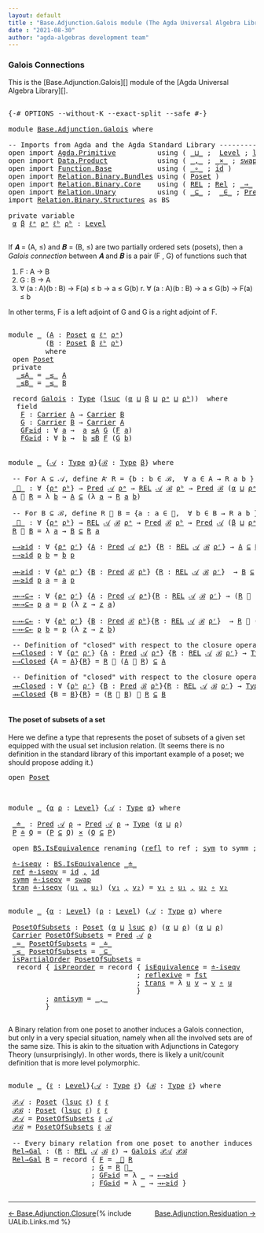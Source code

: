 ```yaml
---
layout: default
title : "Base.Adjunction.Galois module (The Agda Universal Algebra Library)"
date : "2021-08-30"
author: "agda-algebras development team"
---
```


### <a id="Galois connections">Galois Connections</a>

This is the [Base.Adjunction.Galois][] module of the [Agda Universal Algebra Library][].

<pre class="Agda">

<a id="323" class="Symbol">{-#</a> <a id="327" class="Keyword">OPTIONS</a> <a id="335" class="Pragma">--without-K</a> <a id="347" class="Pragma">--exact-split</a> <a id="361" class="Pragma">--safe</a> <a id="368" class="Symbol">#-}</a>

<a id="373" class="Keyword">module</a> <a id="380" href="Base.Adjunction.Galois.html" class="Module">Base.Adjunction.Galois</a> <a id="403" class="Keyword">where</a>

<a id="410" class="Comment">-- Imports from Agda and the Agda Standard Library --------------------------------------</a>
<a id="500" class="Keyword">open</a> <a id="505" class="Keyword">import</a> <a id="512" href="Agda.Primitive.html" class="Module">Agda.Primitive</a>          <a id="536" class="Keyword">using</a> <a id="542" class="Symbol">(</a> <a id="544" href="Agda.Primitive.html#810" class="Primitive Operator">_⊔_</a> <a id="548" class="Symbol">;</a>  <a id="551" href="Agda.Primitive.html#597" class="Postulate">Level</a> <a id="557" class="Symbol">;</a> <a id="559" href="Agda.Primitive.html#780" class="Primitive">lsuc</a><a id="563" class="Symbol">)</a> <a id="565" class="Keyword">renaming</a> <a id="574" class="Symbol">(</a> <a id="576" href="Agda.Primitive.html#326" class="Primitive">Set</a> <a id="580" class="Symbol">to</a> <a id="583" class="Primitive">Type</a> <a id="588" class="Symbol">)</a>
<a id="590" class="Keyword">open</a> <a id="595" class="Keyword">import</a> <a id="602" href="Data.Product.html" class="Module">Data.Product</a>            <a id="626" class="Keyword">using</a> <a id="632" class="Symbol">(</a> <a id="634" href="Agda.Builtin.Sigma.html#236" class="InductiveConstructor Operator">_,_</a> <a id="638" class="Symbol">;</a> <a id="640" href="Data.Product.html#1167" class="Function Operator">_×_</a> <a id="644" class="Symbol">;</a> <a id="646" href="Data.Product.html#5317" class="Function">swap</a> <a id="651" class="Symbol">)</a> <a id="653" class="Keyword">renaming</a> <a id="662" class="Symbol">(</a> <a id="664" href="Agda.Builtin.Sigma.html#252" class="Field">proj₁</a> <a id="670" class="Symbol">to</a> <a id="673" class="Field">fst</a> <a id="677" class="Symbol">)</a>
<a id="679" class="Keyword">open</a> <a id="684" class="Keyword">import</a> <a id="691" href="Function.Base.html" class="Module">Function.Base</a>           <a id="715" class="Keyword">using</a> <a id="721" class="Symbol">(</a> <a id="723" href="Function.Base.html#1031" class="Function Operator">_∘_</a> <a id="727" class="Symbol">;</a> <a id="729" href="Function.Base.html#615" class="Function">id</a> <a id="732" class="Symbol">)</a>
<a id="734" class="Keyword">open</a> <a id="739" class="Keyword">import</a> <a id="746" href="Relation.Binary.Bundles.html" class="Module">Relation.Binary.Bundles</a> <a id="770" class="Keyword">using</a> <a id="776" class="Symbol">(</a> <a id="778" href="Relation.Binary.Bundles.html#3028" class="Record">Poset</a> <a id="784" class="Symbol">)</a>
<a id="786" class="Keyword">open</a> <a id="791" class="Keyword">import</a> <a id="798" href="Relation.Binary.Core.html" class="Module">Relation.Binary.Core</a>    <a id="822" class="Keyword">using</a> <a id="828" class="Symbol">(</a> <a id="830" href="Relation.Binary.Core.html#766" class="Function">REL</a> <a id="834" class="Symbol">;</a> <a id="836" href="Relation.Binary.Core.html#882" class="Function">Rel</a> <a id="840" class="Symbol">;</a> <a id="842" href="Relation.Binary.Core.html#1254" class="Function Operator">_⇒_</a> <a id="846" class="Symbol">;</a> <a id="848" href="Relation.Binary.Core.html#1563" class="Function Operator">_Preserves_⟶_</a> <a id="862" class="Symbol">)</a>
<a id="864" class="Keyword">open</a> <a id="869" class="Keyword">import</a> <a id="876" href="Relation.Unary.html" class="Module">Relation.Unary</a>          <a id="900" class="Keyword">using</a> <a id="906" class="Symbol">(</a> <a id="908" href="Relation.Unary.html#1742" class="Function Operator">_⊆_</a> <a id="912" class="Symbol">;</a>  <a id="915" href="Relation.Unary.html#1523" class="Function Operator">_∈_</a> <a id="919" class="Symbol">;</a> <a id="921" href="Relation.Unary.html#1101" class="Function">Pred</a>   <a id="928" class="Symbol">)</a>
<a id="930" class="Keyword">import</a> <a id="937" href="Relation.Binary.Structures.html" class="Module">Relation.Binary.Structures</a> <a id="964" class="Symbol">as</a> <a id="967" class="Module">BS</a>

<a id="971" class="Keyword">private</a> <a id="979" class="Keyword">variable</a>
 <a id="989" href="Base.Adjunction.Galois.html#989" class="Generalizable">α</a> <a id="991" href="Base.Adjunction.Galois.html#991" class="Generalizable">β</a> <a id="993" href="Base.Adjunction.Galois.html#993" class="Generalizable">ℓᵃ</a> <a id="996" href="Base.Adjunction.Galois.html#996" class="Generalizable">ρᵃ</a> <a id="999" href="Base.Adjunction.Galois.html#999" class="Generalizable">ℓᵇ</a> <a id="1002" href="Base.Adjunction.Galois.html#1002" class="Generalizable">ρᵇ</a> <a id="1005" class="Symbol">:</a> <a id="1007" href="Agda.Primitive.html#597" class="Postulate">Level</a>

</pre>

If 𝑨 = (A, ≤) and 𝑩 = (B, ≤) are two partially ordered sets (posets), then a
*Galois connection* between 𝑨 and 𝑩 is a pair (F , G) of functions such that

1. F : A → B
2. G : B → A
3. ∀ (a : A)(b : B)  →  F(a) ≤   b   →    a  ≤ G(b)
r. ∀ (a : A)(b : B)  →    a  ≤ G(b)  →  F(a) ≤   b

In other terms, F is a left adjoint of G and G is a right adjoint of F.

<pre class="Agda">

<a id="1398" class="Keyword">module</a> <a id="1405" href="Base.Adjunction.Galois.html#1405" class="Module">_</a> <a id="1407" class="Symbol">(</a><a id="1408" href="Base.Adjunction.Galois.html#1408" class="Bound">A</a> <a id="1410" class="Symbol">:</a> <a id="1412" href="Relation.Binary.Bundles.html#3028" class="Record">Poset</a> <a id="1418" href="Base.Adjunction.Galois.html#989" class="Generalizable">α</a> <a id="1420" href="Base.Adjunction.Galois.html#993" class="Generalizable">ℓᵃ</a> <a id="1423" href="Base.Adjunction.Galois.html#996" class="Generalizable">ρᵃ</a><a id="1425" class="Symbol">)</a>
         <a id="1436" class="Symbol">(</a><a id="1437" href="Base.Adjunction.Galois.html#1437" class="Bound">B</a> <a id="1439" class="Symbol">:</a> <a id="1441" href="Relation.Binary.Bundles.html#3028" class="Record">Poset</a> <a id="1447" href="Base.Adjunction.Galois.html#991" class="Generalizable">β</a> <a id="1449" href="Base.Adjunction.Galois.html#999" class="Generalizable">ℓᵇ</a> <a id="1452" href="Base.Adjunction.Galois.html#1002" class="Generalizable">ρᵇ</a><a id="1454" class="Symbol">)</a>
         <a id="1465" class="Keyword">where</a>
 <a id="1472" class="Keyword">open</a> <a id="1477" href="Relation.Binary.Bundles.html#3028" class="Module">Poset</a>
 <a id="1484" class="Keyword">private</a>
  <a id="1494" href="Base.Adjunction.Galois.html#1494" class="Function Operator">_≤A_</a> <a id="1499" class="Symbol">=</a> <a id="1501" href="Relation.Binary.Bundles.html#3167" class="Field Operator">_≤_</a> <a id="1505" href="Base.Adjunction.Galois.html#1408" class="Bound">A</a>
  <a id="1509" href="Base.Adjunction.Galois.html#1509" class="Function Operator">_≤B_</a> <a id="1514" class="Symbol">=</a> <a id="1516" href="Relation.Binary.Bundles.html#3167" class="Field Operator">_≤_</a> <a id="1520" href="Base.Adjunction.Galois.html#1437" class="Bound">B</a>

 <a id="1524" class="Keyword">record</a> <a id="1531" href="Base.Adjunction.Galois.html#1531" class="Record">Galois</a> <a id="1538" class="Symbol">:</a> <a id="1540" href="Base.Adjunction.Galois.html#583" class="Primitive">Type</a> <a id="1545" class="Symbol">(</a><a id="1546" href="Agda.Primitive.html#780" class="Primitive">lsuc</a> <a id="1551" class="Symbol">(</a><a id="1552" href="Base.Adjunction.Galois.html#1418" class="Bound">α</a> <a id="1554" href="Agda.Primitive.html#810" class="Primitive Operator">⊔</a> <a id="1556" href="Base.Adjunction.Galois.html#1447" class="Bound">β</a> <a id="1558" href="Agda.Primitive.html#810" class="Primitive Operator">⊔</a> <a id="1560" href="Base.Adjunction.Galois.html#1423" class="Bound">ρᵃ</a> <a id="1563" href="Agda.Primitive.html#810" class="Primitive Operator">⊔</a> <a id="1565" href="Base.Adjunction.Galois.html#1452" class="Bound">ρᵇ</a><a id="1567" class="Symbol">))</a>  <a id="1571" class="Keyword">where</a>
  <a id="1579" class="Keyword">field</a>
   <a id="1588" href="Base.Adjunction.Galois.html#1588" class="Field">F</a> <a id="1590" class="Symbol">:</a> <a id="1592" href="Relation.Binary.Bundles.html#3104" class="Field">Carrier</a> <a id="1600" href="Base.Adjunction.Galois.html#1408" class="Bound">A</a> <a id="1602" class="Symbol">→</a> <a id="1604" href="Relation.Binary.Bundles.html#3104" class="Field">Carrier</a> <a id="1612" href="Base.Adjunction.Galois.html#1437" class="Bound">B</a>
   <a id="1617" href="Base.Adjunction.Galois.html#1617" class="Field">G</a> <a id="1619" class="Symbol">:</a> <a id="1621" href="Relation.Binary.Bundles.html#3104" class="Field">Carrier</a> <a id="1629" href="Base.Adjunction.Galois.html#1437" class="Bound">B</a> <a id="1631" class="Symbol">→</a> <a id="1633" href="Relation.Binary.Bundles.html#3104" class="Field">Carrier</a> <a id="1641" href="Base.Adjunction.Galois.html#1408" class="Bound">A</a>
   <a id="1646" href="Base.Adjunction.Galois.html#1646" class="Field">GF≥id</a> <a id="1652" class="Symbol">:</a> <a id="1654" class="Symbol">∀</a> <a id="1656" href="Base.Adjunction.Galois.html#1656" class="Bound">a</a> <a id="1658" class="Symbol">→</a>  <a id="1661" href="Base.Adjunction.Galois.html#1656" class="Bound">a</a> <a id="1663" href="Base.Adjunction.Galois.html#1494" class="Function Operator">≤A</a> <a id="1666" href="Base.Adjunction.Galois.html#1617" class="Field">G</a> <a id="1668" class="Symbol">(</a><a id="1669" href="Base.Adjunction.Galois.html#1588" class="Field">F</a> <a id="1671" href="Base.Adjunction.Galois.html#1656" class="Bound">a</a><a id="1672" class="Symbol">)</a>
   <a id="1677" href="Base.Adjunction.Galois.html#1677" class="Field">FG≥id</a> <a id="1683" class="Symbol">:</a> <a id="1685" class="Symbol">∀</a> <a id="1687" href="Base.Adjunction.Galois.html#1687" class="Bound">b</a> <a id="1689" class="Symbol">→</a>  <a id="1692" href="Base.Adjunction.Galois.html#1687" class="Bound">b</a> <a id="1694" href="Base.Adjunction.Galois.html#1509" class="Function Operator">≤B</a> <a id="1697" href="Base.Adjunction.Galois.html#1588" class="Field">F</a> <a id="1699" class="Symbol">(</a><a id="1700" href="Base.Adjunction.Galois.html#1617" class="Field">G</a> <a id="1702" href="Base.Adjunction.Galois.html#1687" class="Bound">b</a><a id="1703" class="Symbol">)</a>


<a id="1707" class="Keyword">module</a> <a id="1714" href="Base.Adjunction.Galois.html#1714" class="Module">_</a> <a id="1716" class="Symbol">{</a><a id="1717" href="Base.Adjunction.Galois.html#1717" class="Bound">𝒜</a> <a id="1719" class="Symbol">:</a> <a id="1721" href="Base.Adjunction.Galois.html#583" class="Primitive">Type</a> <a id="1726" href="Base.Adjunction.Galois.html#989" class="Generalizable">α</a><a id="1727" class="Symbol">}{</a><a id="1729" href="Base.Adjunction.Galois.html#1729" class="Bound">ℬ</a> <a id="1731" class="Symbol">:</a> <a id="1733" href="Base.Adjunction.Galois.html#583" class="Primitive">Type</a> <a id="1738" href="Base.Adjunction.Galois.html#991" class="Generalizable">β</a><a id="1739" class="Symbol">}</a> <a id="1741" class="Keyword">where</a>

 <a id="1749" class="Comment">-- For A ⊆ 𝒜, define A ⃗ R = {b : b ∈ ℬ,  ∀ a ∈ A → R a b }</a>
 <a id="1810" href="Base.Adjunction.Galois.html#1810" class="Function Operator">_⃗_</a> <a id="1814" class="Symbol">:</a> <a id="1816" class="Symbol">∀</a> <a id="1818" class="Symbol">{</a><a id="1819" href="Base.Adjunction.Galois.html#1819" class="Bound">ρᵃ</a> <a id="1822" href="Base.Adjunction.Galois.html#1822" class="Bound">ρᵇ</a><a id="1824" class="Symbol">}</a> <a id="1826" class="Symbol">→</a> <a id="1828" href="Relation.Unary.html#1101" class="Function">Pred</a> <a id="1833" href="Base.Adjunction.Galois.html#1717" class="Bound">𝒜</a> <a id="1835" href="Base.Adjunction.Galois.html#1819" class="Bound">ρᵃ</a> <a id="1838" class="Symbol">→</a> <a id="1840" href="Relation.Binary.Core.html#766" class="Function">REL</a> <a id="1844" href="Base.Adjunction.Galois.html#1717" class="Bound">𝒜</a> <a id="1846" href="Base.Adjunction.Galois.html#1729" class="Bound">ℬ</a> <a id="1848" href="Base.Adjunction.Galois.html#1822" class="Bound">ρᵇ</a> <a id="1851" class="Symbol">→</a> <a id="1853" href="Relation.Unary.html#1101" class="Function">Pred</a> <a id="1858" href="Base.Adjunction.Galois.html#1729" class="Bound">ℬ</a> <a id="1860" class="Symbol">(</a><a id="1861" href="Base.Adjunction.Galois.html#1726" class="Bound">α</a> <a id="1863" href="Agda.Primitive.html#810" class="Primitive Operator">⊔</a> <a id="1865" href="Base.Adjunction.Galois.html#1819" class="Bound">ρᵃ</a> <a id="1868" href="Agda.Primitive.html#810" class="Primitive Operator">⊔</a> <a id="1870" href="Base.Adjunction.Galois.html#1822" class="Bound">ρᵇ</a><a id="1872" class="Symbol">)</a>
 <a id="1875" href="Base.Adjunction.Galois.html#1875" class="Bound">A</a> <a id="1877" href="Base.Adjunction.Galois.html#1810" class="Function Operator">⃗</a> <a id="1879" href="Base.Adjunction.Galois.html#1879" class="Bound">R</a> <a id="1881" class="Symbol">=</a> <a id="1883" class="Symbol">λ</a> <a id="1885" href="Base.Adjunction.Galois.html#1885" class="Bound">b</a> <a id="1887" class="Symbol">→</a> <a id="1889" href="Base.Adjunction.Galois.html#1875" class="Bound">A</a> <a id="1891" href="Relation.Unary.html#1742" class="Function Operator">⊆</a> <a id="1893" class="Symbol">(λ</a> <a id="1896" href="Base.Adjunction.Galois.html#1896" class="Bound">a</a> <a id="1898" class="Symbol">→</a> <a id="1900" href="Base.Adjunction.Galois.html#1879" class="Bound">R</a> <a id="1902" href="Base.Adjunction.Galois.html#1896" class="Bound">a</a> <a id="1904" href="Base.Adjunction.Galois.html#1885" class="Bound">b</a><a id="1905" class="Symbol">)</a>

 <a id="1909" class="Comment">-- For B ⊆ ℬ, define R ⃖ B = {a : a ∈ 𝒜,  ∀ b ∈ B → R a b }</a>
 <a id="1970" href="Base.Adjunction.Galois.html#1970" class="Function Operator">_⃖_</a> <a id="1974" class="Symbol">:</a> <a id="1976" class="Symbol">∀</a> <a id="1978" class="Symbol">{</a><a id="1979" href="Base.Adjunction.Galois.html#1979" class="Bound">ρᵃ</a> <a id="1982" href="Base.Adjunction.Galois.html#1982" class="Bound">ρᵇ</a><a id="1984" class="Symbol">}</a> <a id="1986" class="Symbol">→</a> <a id="1988" href="Relation.Binary.Core.html#766" class="Function">REL</a> <a id="1992" href="Base.Adjunction.Galois.html#1717" class="Bound">𝒜</a> <a id="1994" href="Base.Adjunction.Galois.html#1729" class="Bound">ℬ</a> <a id="1996" href="Base.Adjunction.Galois.html#1979" class="Bound">ρᵃ</a> <a id="1999" class="Symbol">→</a> <a id="2001" href="Relation.Unary.html#1101" class="Function">Pred</a> <a id="2006" href="Base.Adjunction.Galois.html#1729" class="Bound">ℬ</a> <a id="2008" href="Base.Adjunction.Galois.html#1982" class="Bound">ρᵇ</a> <a id="2011" class="Symbol">→</a> <a id="2013" href="Relation.Unary.html#1101" class="Function">Pred</a> <a id="2018" href="Base.Adjunction.Galois.html#1717" class="Bound">𝒜</a> <a id="2020" class="Symbol">(</a><a id="2021" href="Base.Adjunction.Galois.html#1738" class="Bound">β</a> <a id="2023" href="Agda.Primitive.html#810" class="Primitive Operator">⊔</a> <a id="2025" href="Base.Adjunction.Galois.html#1979" class="Bound">ρᵃ</a> <a id="2028" href="Agda.Primitive.html#810" class="Primitive Operator">⊔</a> <a id="2030" href="Base.Adjunction.Galois.html#1982" class="Bound">ρᵇ</a><a id="2032" class="Symbol">)</a>
 <a id="2035" href="Base.Adjunction.Galois.html#2035" class="Bound">R</a> <a id="2037" href="Base.Adjunction.Galois.html#1970" class="Function Operator">⃖</a> <a id="2039" href="Base.Adjunction.Galois.html#2039" class="Bound">B</a> <a id="2041" class="Symbol">=</a> <a id="2043" class="Symbol">λ</a> <a id="2045" href="Base.Adjunction.Galois.html#2045" class="Bound">a</a> <a id="2047" class="Symbol">→</a> <a id="2049" href="Base.Adjunction.Galois.html#2039" class="Bound">B</a> <a id="2051" href="Relation.Unary.html#1742" class="Function Operator">⊆</a> <a id="2053" href="Base.Adjunction.Galois.html#2035" class="Bound">R</a> <a id="2055" href="Base.Adjunction.Galois.html#2045" class="Bound">a</a>

 <a id="2059" href="Base.Adjunction.Galois.html#2059" class="Function">←→≥id</a> <a id="2065" class="Symbol">:</a> <a id="2067" class="Symbol">∀</a> <a id="2069" class="Symbol">{</a><a id="2070" href="Base.Adjunction.Galois.html#2070" class="Bound">ρᵃ</a> <a id="2073" href="Base.Adjunction.Galois.html#2073" class="Bound">ρʳ</a><a id="2075" class="Symbol">}</a> <a id="2077" class="Symbol">{</a><a id="2078" href="Base.Adjunction.Galois.html#2078" class="Bound">A</a> <a id="2080" class="Symbol">:</a> <a id="2082" href="Relation.Unary.html#1101" class="Function">Pred</a> <a id="2087" href="Base.Adjunction.Galois.html#1717" class="Bound">𝒜</a> <a id="2089" href="Base.Adjunction.Galois.html#2070" class="Bound">ρᵃ</a><a id="2091" class="Symbol">}</a> <a id="2093" class="Symbol">{</a><a id="2094" href="Base.Adjunction.Galois.html#2094" class="Bound">R</a> <a id="2096" class="Symbol">:</a> <a id="2098" href="Relation.Binary.Core.html#766" class="Function">REL</a> <a id="2102" href="Base.Adjunction.Galois.html#1717" class="Bound">𝒜</a> <a id="2104" href="Base.Adjunction.Galois.html#1729" class="Bound">ℬ</a> <a id="2106" href="Base.Adjunction.Galois.html#2073" class="Bound">ρʳ</a><a id="2108" class="Symbol">}</a> <a id="2110" class="Symbol">→</a> <a id="2112" href="Base.Adjunction.Galois.html#2078" class="Bound">A</a> <a id="2114" href="Relation.Unary.html#1742" class="Function Operator">⊆</a> <a id="2116" href="Base.Adjunction.Galois.html#2094" class="Bound">R</a> <a id="2118" href="Base.Adjunction.Galois.html#1970" class="Function Operator">⃖</a> <a id="2120" class="Symbol">(</a><a id="2121" href="Base.Adjunction.Galois.html#2078" class="Bound">A</a> <a id="2123" href="Base.Adjunction.Galois.html#1810" class="Function Operator">⃗</a> <a id="2125" href="Base.Adjunction.Galois.html#2094" class="Bound">R</a><a id="2126" class="Symbol">)</a>
 <a id="2129" href="Base.Adjunction.Galois.html#2059" class="Function">←→≥id</a> <a id="2135" href="Base.Adjunction.Galois.html#2135" class="Bound">p</a> <a id="2137" href="Base.Adjunction.Galois.html#2137" class="Bound">b</a> <a id="2139" class="Symbol">=</a> <a id="2141" href="Base.Adjunction.Galois.html#2137" class="Bound">b</a> <a id="2143" href="Base.Adjunction.Galois.html#2135" class="Bound">p</a>

 <a id="2147" href="Base.Adjunction.Galois.html#2147" class="Function">→←≥id</a> <a id="2153" class="Symbol">:</a> <a id="2155" class="Symbol">∀</a> <a id="2157" class="Symbol">{</a><a id="2158" href="Base.Adjunction.Galois.html#2158" class="Bound">ρᵇ</a> <a id="2161" href="Base.Adjunction.Galois.html#2161" class="Bound">ρʳ</a><a id="2163" class="Symbol">}</a> <a id="2165" class="Symbol">{</a><a id="2166" href="Base.Adjunction.Galois.html#2166" class="Bound">B</a> <a id="2168" class="Symbol">:</a> <a id="2170" href="Relation.Unary.html#1101" class="Function">Pred</a> <a id="2175" href="Base.Adjunction.Galois.html#1729" class="Bound">ℬ</a> <a id="2177" href="Base.Adjunction.Galois.html#2158" class="Bound">ρᵇ</a><a id="2179" class="Symbol">}</a> <a id="2181" class="Symbol">{</a><a id="2182" href="Base.Adjunction.Galois.html#2182" class="Bound">R</a> <a id="2184" class="Symbol">:</a> <a id="2186" href="Relation.Binary.Core.html#766" class="Function">REL</a> <a id="2190" href="Base.Adjunction.Galois.html#1717" class="Bound">𝒜</a> <a id="2192" href="Base.Adjunction.Galois.html#1729" class="Bound">ℬ</a> <a id="2194" href="Base.Adjunction.Galois.html#2161" class="Bound">ρʳ</a><a id="2196" class="Symbol">}</a>  <a id="2199" class="Symbol">→</a> <a id="2201" href="Base.Adjunction.Galois.html#2166" class="Bound">B</a> <a id="2203" href="Relation.Unary.html#1742" class="Function Operator">⊆</a> <a id="2205" class="Symbol">(</a><a id="2206" href="Base.Adjunction.Galois.html#2182" class="Bound">R</a> <a id="2208" href="Base.Adjunction.Galois.html#1970" class="Function Operator">⃖</a> <a id="2210" href="Base.Adjunction.Galois.html#2166" class="Bound">B</a><a id="2211" class="Symbol">)</a> <a id="2213" href="Base.Adjunction.Galois.html#1810" class="Function Operator">⃗</a> <a id="2215" href="Base.Adjunction.Galois.html#2182" class="Bound">R</a>
 <a id="2218" href="Base.Adjunction.Galois.html#2147" class="Function">→←≥id</a> <a id="2224" href="Base.Adjunction.Galois.html#2224" class="Bound">p</a> <a id="2226" href="Base.Adjunction.Galois.html#2226" class="Bound">a</a> <a id="2228" class="Symbol">=</a> <a id="2230" href="Base.Adjunction.Galois.html#2226" class="Bound">a</a> <a id="2232" href="Base.Adjunction.Galois.html#2224" class="Bound">p</a>

 <a id="2236" href="Base.Adjunction.Galois.html#2236" class="Function">→←→⊆→</a> <a id="2242" class="Symbol">:</a> <a id="2244" class="Symbol">∀</a> <a id="2246" class="Symbol">{</a><a id="2247" href="Base.Adjunction.Galois.html#2247" class="Bound">ρᵃ</a> <a id="2250" href="Base.Adjunction.Galois.html#2250" class="Bound">ρʳ</a><a id="2252" class="Symbol">}</a> <a id="2254" class="Symbol">{</a><a id="2255" href="Base.Adjunction.Galois.html#2255" class="Bound">A</a> <a id="2257" class="Symbol">:</a> <a id="2259" href="Relation.Unary.html#1101" class="Function">Pred</a> <a id="2264" href="Base.Adjunction.Galois.html#1717" class="Bound">𝒜</a> <a id="2266" href="Base.Adjunction.Galois.html#2247" class="Bound">ρᵃ</a><a id="2268" class="Symbol">}{</a><a id="2270" href="Base.Adjunction.Galois.html#2270" class="Bound">R</a> <a id="2272" class="Symbol">:</a> <a id="2274" href="Relation.Binary.Core.html#766" class="Function">REL</a> <a id="2278" href="Base.Adjunction.Galois.html#1717" class="Bound">𝒜</a> <a id="2280" href="Base.Adjunction.Galois.html#1729" class="Bound">ℬ</a> <a id="2282" href="Base.Adjunction.Galois.html#2250" class="Bound">ρʳ</a><a id="2284" class="Symbol">}</a> <a id="2286" class="Symbol">→</a> <a id="2288" class="Symbol">(</a><a id="2289" href="Base.Adjunction.Galois.html#2270" class="Bound">R</a> <a id="2291" href="Base.Adjunction.Galois.html#1970" class="Function Operator">⃖</a> <a id="2293" class="Symbol">(</a><a id="2294" href="Base.Adjunction.Galois.html#2255" class="Bound">A</a> <a id="2296" href="Base.Adjunction.Galois.html#1810" class="Function Operator">⃗</a> <a id="2298" href="Base.Adjunction.Galois.html#2270" class="Bound">R</a><a id="2299" class="Symbol">))</a> <a id="2302" href="Base.Adjunction.Galois.html#1810" class="Function Operator">⃗</a> <a id="2304" href="Base.Adjunction.Galois.html#2270" class="Bound">R</a> <a id="2306" href="Relation.Unary.html#1742" class="Function Operator">⊆</a> <a id="2308" href="Base.Adjunction.Galois.html#2255" class="Bound">A</a> <a id="2310" href="Base.Adjunction.Galois.html#1810" class="Function Operator">⃗</a> <a id="2312" href="Base.Adjunction.Galois.html#2270" class="Bound">R</a>
 <a id="2315" href="Base.Adjunction.Galois.html#2236" class="Function">→←→⊆→</a> <a id="2321" href="Base.Adjunction.Galois.html#2321" class="Bound">p</a> <a id="2323" href="Base.Adjunction.Galois.html#2323" class="Bound">a</a> <a id="2325" class="Symbol">=</a> <a id="2327" href="Base.Adjunction.Galois.html#2321" class="Bound">p</a> <a id="2329" class="Symbol">(λ</a> <a id="2332" href="Base.Adjunction.Galois.html#2332" class="Bound">z</a> <a id="2334" class="Symbol">→</a> <a id="2336" href="Base.Adjunction.Galois.html#2332" class="Bound">z</a> <a id="2338" href="Base.Adjunction.Galois.html#2323" class="Bound">a</a><a id="2339" class="Symbol">)</a>

 <a id="2343" href="Base.Adjunction.Galois.html#2343" class="Function">←→←⊆←</a> <a id="2349" class="Symbol">:</a> <a id="2351" class="Symbol">∀</a> <a id="2353" class="Symbol">{</a><a id="2354" href="Base.Adjunction.Galois.html#2354" class="Bound">ρᵇ</a> <a id="2357" href="Base.Adjunction.Galois.html#2357" class="Bound">ρʳ</a><a id="2359" class="Symbol">}</a> <a id="2361" class="Symbol">{</a><a id="2362" href="Base.Adjunction.Galois.html#2362" class="Bound">B</a> <a id="2364" class="Symbol">:</a> <a id="2366" href="Relation.Unary.html#1101" class="Function">Pred</a> <a id="2371" href="Base.Adjunction.Galois.html#1729" class="Bound">ℬ</a> <a id="2373" href="Base.Adjunction.Galois.html#2354" class="Bound">ρᵇ</a><a id="2375" class="Symbol">}{</a><a id="2377" href="Base.Adjunction.Galois.html#2377" class="Bound">R</a> <a id="2379" class="Symbol">:</a> <a id="2381" href="Relation.Binary.Core.html#766" class="Function">REL</a> <a id="2385" href="Base.Adjunction.Galois.html#1717" class="Bound">𝒜</a> <a id="2387" href="Base.Adjunction.Galois.html#1729" class="Bound">ℬ</a> <a id="2389" href="Base.Adjunction.Galois.html#2357" class="Bound">ρʳ</a><a id="2391" class="Symbol">}</a>  <a id="2394" class="Symbol">→</a> <a id="2396" href="Base.Adjunction.Galois.html#2377" class="Bound">R</a> <a id="2398" href="Base.Adjunction.Galois.html#1970" class="Function Operator">⃖</a> <a id="2400" class="Symbol">((</a><a id="2402" href="Base.Adjunction.Galois.html#2377" class="Bound">R</a> <a id="2404" href="Base.Adjunction.Galois.html#1970" class="Function Operator">⃖</a> <a id="2406" href="Base.Adjunction.Galois.html#2362" class="Bound">B</a><a id="2407" class="Symbol">)</a> <a id="2409" href="Base.Adjunction.Galois.html#1810" class="Function Operator">⃗</a> <a id="2411" href="Base.Adjunction.Galois.html#2377" class="Bound">R</a><a id="2412" class="Symbol">)</a> <a id="2414" href="Relation.Unary.html#1742" class="Function Operator">⊆</a> <a id="2416" href="Base.Adjunction.Galois.html#2377" class="Bound">R</a> <a id="2418" href="Base.Adjunction.Galois.html#1970" class="Function Operator">⃖</a> <a id="2420" href="Base.Adjunction.Galois.html#2362" class="Bound">B</a>
 <a id="2423" href="Base.Adjunction.Galois.html#2343" class="Function">←→←⊆←</a> <a id="2429" href="Base.Adjunction.Galois.html#2429" class="Bound">p</a> <a id="2431" href="Base.Adjunction.Galois.html#2431" class="Bound">b</a> <a id="2433" class="Symbol">=</a> <a id="2435" href="Base.Adjunction.Galois.html#2429" class="Bound">p</a> <a id="2437" class="Symbol">(λ</a> <a id="2440" href="Base.Adjunction.Galois.html#2440" class="Bound">z</a> <a id="2442" class="Symbol">→</a> <a id="2444" href="Base.Adjunction.Galois.html#2440" class="Bound">z</a> <a id="2446" href="Base.Adjunction.Galois.html#2431" class="Bound">b</a><a id="2447" class="Symbol">)</a>

 <a id="2451" class="Comment">-- Definition of &quot;closed&quot; with respect to the closure operator λ A → R ⃖ (A ⃗ R)</a>
 <a id="2533" href="Base.Adjunction.Galois.html#2533" class="Function">←→Closed</a> <a id="2542" class="Symbol">:</a> <a id="2544" class="Symbol">∀</a> <a id="2546" class="Symbol">{</a><a id="2547" href="Base.Adjunction.Galois.html#2547" class="Bound">ρᵃ</a> <a id="2550" href="Base.Adjunction.Galois.html#2550" class="Bound">ρʳ</a><a id="2552" class="Symbol">}</a> <a id="2554" class="Symbol">{</a><a id="2555" href="Base.Adjunction.Galois.html#2555" class="Bound">A</a> <a id="2557" class="Symbol">:</a> <a id="2559" href="Relation.Unary.html#1101" class="Function">Pred</a> <a id="2564" href="Base.Adjunction.Galois.html#1717" class="Bound">𝒜</a> <a id="2566" href="Base.Adjunction.Galois.html#2547" class="Bound">ρᵃ</a><a id="2568" class="Symbol">}</a> <a id="2570" class="Symbol">{</a><a id="2571" href="Base.Adjunction.Galois.html#2571" class="Bound">R</a> <a id="2573" class="Symbol">:</a> <a id="2575" href="Relation.Binary.Core.html#766" class="Function">REL</a> <a id="2579" href="Base.Adjunction.Galois.html#1717" class="Bound">𝒜</a> <a id="2581" href="Base.Adjunction.Galois.html#1729" class="Bound">ℬ</a> <a id="2583" href="Base.Adjunction.Galois.html#2550" class="Bound">ρʳ</a><a id="2585" class="Symbol">}</a> <a id="2587" class="Symbol">→</a> <a id="2589" href="Base.Adjunction.Galois.html#583" class="Primitive">Type</a> <a id="2594" class="Symbol">_</a>
 <a id="2597" href="Base.Adjunction.Galois.html#2533" class="Function">←→Closed</a> <a id="2606" class="Symbol">{</a><a id="2607" class="Argument">A</a> <a id="2609" class="Symbol">=</a> <a id="2611" href="Base.Adjunction.Galois.html#2611" class="Bound">A</a><a id="2612" class="Symbol">}{</a><a id="2614" href="Base.Adjunction.Galois.html#2614" class="Bound">R</a><a id="2615" class="Symbol">}</a> <a id="2617" class="Symbol">=</a> <a id="2619" href="Base.Adjunction.Galois.html#2614" class="Bound">R</a> <a id="2621" href="Base.Adjunction.Galois.html#1970" class="Function Operator">⃖</a> <a id="2623" class="Symbol">(</a><a id="2624" href="Base.Adjunction.Galois.html#2611" class="Bound">A</a> <a id="2626" href="Base.Adjunction.Galois.html#1810" class="Function Operator">⃗</a> <a id="2628" href="Base.Adjunction.Galois.html#2614" class="Bound">R</a><a id="2629" class="Symbol">)</a> <a id="2631" href="Relation.Unary.html#1742" class="Function Operator">⊆</a> <a id="2633" href="Base.Adjunction.Galois.html#2611" class="Bound">A</a>

 <a id="2637" class="Comment">-- Definition of &quot;closed&quot; with respect to the closure operator λ B → (R ⃖ B) ⃗ R</a>
 <a id="2719" href="Base.Adjunction.Galois.html#2719" class="Function">→←Closed</a> <a id="2728" class="Symbol">:</a> <a id="2730" class="Symbol">∀</a> <a id="2732" class="Symbol">{</a><a id="2733" href="Base.Adjunction.Galois.html#2733" class="Bound">ρᵇ</a> <a id="2736" href="Base.Adjunction.Galois.html#2736" class="Bound">ρʳ</a><a id="2738" class="Symbol">}</a> <a id="2740" class="Symbol">{</a><a id="2741" href="Base.Adjunction.Galois.html#2741" class="Bound">B</a> <a id="2743" class="Symbol">:</a> <a id="2745" href="Relation.Unary.html#1101" class="Function">Pred</a> <a id="2750" href="Base.Adjunction.Galois.html#1729" class="Bound">ℬ</a> <a id="2752" href="Base.Adjunction.Galois.html#2733" class="Bound">ρᵇ</a><a id="2754" class="Symbol">}{</a><a id="2756" href="Base.Adjunction.Galois.html#2756" class="Bound">R</a> <a id="2758" class="Symbol">:</a> <a id="2760" href="Relation.Binary.Core.html#766" class="Function">REL</a> <a id="2764" href="Base.Adjunction.Galois.html#1717" class="Bound">𝒜</a> <a id="2766" href="Base.Adjunction.Galois.html#1729" class="Bound">ℬ</a> <a id="2768" href="Base.Adjunction.Galois.html#2736" class="Bound">ρʳ</a><a id="2770" class="Symbol">}</a> <a id="2772" class="Symbol">→</a> <a id="2774" href="Base.Adjunction.Galois.html#583" class="Primitive">Type</a> <a id="2779" class="Symbol">_</a>
 <a id="2782" href="Base.Adjunction.Galois.html#2719" class="Function">→←Closed</a> <a id="2791" class="Symbol">{</a><a id="2792" class="Argument">B</a> <a id="2794" class="Symbol">=</a> <a id="2796" href="Base.Adjunction.Galois.html#2796" class="Bound">B</a><a id="2797" class="Symbol">}{</a><a id="2799" href="Base.Adjunction.Galois.html#2799" class="Bound">R</a><a id="2800" class="Symbol">}</a> <a id="2802" class="Symbol">=</a> <a id="2804" class="Symbol">(</a><a id="2805" href="Base.Adjunction.Galois.html#2799" class="Bound">R</a> <a id="2807" href="Base.Adjunction.Galois.html#1970" class="Function Operator">⃖</a> <a id="2809" href="Base.Adjunction.Galois.html#2796" class="Bound">B</a><a id="2810" class="Symbol">)</a> <a id="2812" href="Base.Adjunction.Galois.html#1810" class="Function Operator">⃗</a> <a id="2814" href="Base.Adjunction.Galois.html#2799" class="Bound">R</a> <a id="2816" href="Relation.Unary.html#1742" class="Function Operator">⊆</a> <a id="2818" href="Base.Adjunction.Galois.html#2796" class="Bound">B</a>

</pre>


#### <a id="the-poset-of-subsets-of-a-set">The poset of subsets of a set</a>

Here we define a type that represents the poset of subsets of a given set equipped with the usual set inclusion relation. (It seems there is no definition in the standard library of this important example of a poset; we should propose adding it.)

<pre class="Agda">
<a id="3173" class="Keyword">open</a> <a id="3178" href="Relation.Binary.Bundles.html#3028" class="Module">Poset</a>

</pre>

<pre class="Agda">

<a id="3211" class="Keyword">module</a> <a id="3218" href="Base.Adjunction.Galois.html#3218" class="Module">_</a> <a id="3220" class="Symbol">{</a><a id="3221" href="Base.Adjunction.Galois.html#3221" class="Bound">α</a> <a id="3223" href="Base.Adjunction.Galois.html#3223" class="Bound">ρ</a> <a id="3225" class="Symbol">:</a> <a id="3227" href="Agda.Primitive.html#597" class="Postulate">Level</a><a id="3232" class="Symbol">}</a> <a id="3234" class="Symbol">{</a><a id="3235" href="Base.Adjunction.Galois.html#3235" class="Bound">𝒜</a> <a id="3237" class="Symbol">:</a> <a id="3239" href="Base.Adjunction.Galois.html#583" class="Primitive">Type</a> <a id="3244" href="Base.Adjunction.Galois.html#3221" class="Bound">α</a><a id="3245" class="Symbol">}</a> <a id="3247" class="Keyword">where</a>

 <a id="3255" href="Base.Adjunction.Galois.html#3255" class="Function Operator">_≐_</a> <a id="3259" class="Symbol">:</a> <a id="3261" href="Relation.Unary.html#1101" class="Function">Pred</a> <a id="3266" href="Base.Adjunction.Galois.html#3235" class="Bound">𝒜</a> <a id="3268" href="Base.Adjunction.Galois.html#3223" class="Bound">ρ</a> <a id="3270" class="Symbol">→</a> <a id="3272" href="Relation.Unary.html#1101" class="Function">Pred</a> <a id="3277" href="Base.Adjunction.Galois.html#3235" class="Bound">𝒜</a> <a id="3279" href="Base.Adjunction.Galois.html#3223" class="Bound">ρ</a> <a id="3281" class="Symbol">→</a> <a id="3283" href="Base.Adjunction.Galois.html#583" class="Primitive">Type</a> <a id="3288" class="Symbol">(</a><a id="3289" href="Base.Adjunction.Galois.html#3221" class="Bound">α</a> <a id="3291" href="Agda.Primitive.html#810" class="Primitive Operator">⊔</a> <a id="3293" href="Base.Adjunction.Galois.html#3223" class="Bound">ρ</a><a id="3294" class="Symbol">)</a>
 <a id="3297" href="Base.Adjunction.Galois.html#3297" class="Bound">P</a> <a id="3299" href="Base.Adjunction.Galois.html#3255" class="Function Operator">≐</a> <a id="3301" href="Base.Adjunction.Galois.html#3301" class="Bound">Q</a> <a id="3303" class="Symbol">=</a> <a id="3305" class="Symbol">(</a><a id="3306" href="Base.Adjunction.Galois.html#3297" class="Bound">P</a> <a id="3308" href="Relation.Unary.html#1742" class="Function Operator">⊆</a> <a id="3310" href="Base.Adjunction.Galois.html#3301" class="Bound">Q</a><a id="3311" class="Symbol">)</a> <a id="3313" href="Data.Product.html#1167" class="Function Operator">×</a> <a id="3315" class="Symbol">(</a><a id="3316" href="Base.Adjunction.Galois.html#3301" class="Bound">Q</a> <a id="3318" href="Relation.Unary.html#1742" class="Function Operator">⊆</a> <a id="3320" href="Base.Adjunction.Galois.html#3297" class="Bound">P</a><a id="3321" class="Symbol">)</a>

 <a id="3325" class="Keyword">open</a> <a id="3330" href="Relation.Binary.Structures.html#1522" class="Module">BS.IsEquivalence</a> <a id="3347" class="Keyword">renaming</a> <a id="3356" class="Symbol">(</a><a id="3357" href="Relation.Binary.Structures.html#1568" class="Field">refl</a> <a id="3362" class="Symbol">to</a> <a id="3365" class="Field">ref</a> <a id="3369" class="Symbol">;</a> <a id="3371" href="Relation.Binary.Structures.html#1594" class="Field">sym</a> <a id="3375" class="Symbol">to</a> <a id="3378" class="Field">symm</a> <a id="3383" class="Symbol">;</a> <a id="3385" href="Relation.Binary.Structures.html#1620" class="Field">trans</a> <a id="3391" class="Symbol">to</a> <a id="3394" class="Field">tran</a><a id="3398" class="Symbol">)</a>

 <a id="3402" href="Base.Adjunction.Galois.html#3402" class="Function">≐-iseqv</a> <a id="3410" class="Symbol">:</a> <a id="3412" href="Relation.Binary.Structures.html#1522" class="Record">BS.IsEquivalence</a> <a id="3429" href="Base.Adjunction.Galois.html#3255" class="Function Operator">_≐_</a>
 <a id="3434" href="Base.Adjunction.Galois.html#3365" class="Field">ref</a> <a id="3438" href="Base.Adjunction.Galois.html#3402" class="Function">≐-iseqv</a> <a id="3446" class="Symbol">=</a> <a id="3448" href="Function.Base.html#615" class="Function">id</a> <a id="3451" href="Agda.Builtin.Sigma.html#236" class="InductiveConstructor Operator">,</a> <a id="3453" href="Function.Base.html#615" class="Function">id</a>
 <a id="3457" href="Base.Adjunction.Galois.html#3378" class="Field">symm</a> <a id="3462" href="Base.Adjunction.Galois.html#3402" class="Function">≐-iseqv</a> <a id="3470" class="Symbol">=</a> <a id="3472" href="Data.Product.html#5317" class="Function">swap</a>
 <a id="3478" href="Base.Adjunction.Galois.html#3394" class="Field">tran</a> <a id="3483" href="Base.Adjunction.Galois.html#3402" class="Function">≐-iseqv</a> <a id="3491" class="Symbol">(</a><a id="3492" href="Base.Adjunction.Galois.html#3492" class="Bound">u₁</a> <a id="3495" href="Agda.Builtin.Sigma.html#236" class="InductiveConstructor Operator">,</a> <a id="3497" href="Base.Adjunction.Galois.html#3497" class="Bound">u₂</a><a id="3499" class="Symbol">)</a> <a id="3501" class="Symbol">(</a><a id="3502" href="Base.Adjunction.Galois.html#3502" class="Bound">v₁</a> <a id="3505" href="Agda.Builtin.Sigma.html#236" class="InductiveConstructor Operator">,</a> <a id="3507" href="Base.Adjunction.Galois.html#3507" class="Bound">v₂</a><a id="3509" class="Symbol">)</a> <a id="3511" class="Symbol">=</a> <a id="3513" href="Base.Adjunction.Galois.html#3502" class="Bound">v₁</a> <a id="3516" href="Function.Base.html#1031" class="Function Operator">∘</a> <a id="3518" href="Base.Adjunction.Galois.html#3492" class="Bound">u₁</a> <a id="3521" href="Agda.Builtin.Sigma.html#236" class="InductiveConstructor Operator">,</a> <a id="3523" href="Base.Adjunction.Galois.html#3497" class="Bound">u₂</a> <a id="3526" href="Function.Base.html#1031" class="Function Operator">∘</a> <a id="3528" href="Base.Adjunction.Galois.html#3507" class="Bound">v₂</a>


<a id="3533" class="Keyword">module</a> <a id="3540" href="Base.Adjunction.Galois.html#3540" class="Module">_</a> <a id="3542" class="Symbol">{</a><a id="3543" href="Base.Adjunction.Galois.html#3543" class="Bound">α</a> <a id="3545" class="Symbol">:</a> <a id="3547" href="Agda.Primitive.html#597" class="Postulate">Level</a><a id="3552" class="Symbol">}</a> <a id="3554" class="Symbol">(</a><a id="3555" href="Base.Adjunction.Galois.html#3555" class="Bound">ρ</a> <a id="3557" class="Symbol">:</a> <a id="3559" href="Agda.Primitive.html#597" class="Postulate">Level</a><a id="3564" class="Symbol">)</a> <a id="3566" class="Symbol">(</a><a id="3567" href="Base.Adjunction.Galois.html#3567" class="Bound">𝒜</a> <a id="3569" class="Symbol">:</a> <a id="3571" href="Base.Adjunction.Galois.html#583" class="Primitive">Type</a> <a id="3576" href="Base.Adjunction.Galois.html#3543" class="Bound">α</a><a id="3577" class="Symbol">)</a> <a id="3579" class="Keyword">where</a>

 <a id="3587" href="Base.Adjunction.Galois.html#3587" class="Function">PosetOfSubsets</a> <a id="3602" class="Symbol">:</a> <a id="3604" href="Relation.Binary.Bundles.html#3028" class="Record">Poset</a> <a id="3610" class="Symbol">(</a><a id="3611" href="Base.Adjunction.Galois.html#3543" class="Bound">α</a> <a id="3613" href="Agda.Primitive.html#810" class="Primitive Operator">⊔</a> <a id="3615" href="Agda.Primitive.html#780" class="Primitive">lsuc</a> <a id="3620" href="Base.Adjunction.Galois.html#3555" class="Bound">ρ</a><a id="3621" class="Symbol">)</a> <a id="3623" class="Symbol">(</a><a id="3624" href="Base.Adjunction.Galois.html#3543" class="Bound">α</a> <a id="3626" href="Agda.Primitive.html#810" class="Primitive Operator">⊔</a> <a id="3628" href="Base.Adjunction.Galois.html#3555" class="Bound">ρ</a><a id="3629" class="Symbol">)</a> <a id="3631" class="Symbol">(</a><a id="3632" href="Base.Adjunction.Galois.html#3543" class="Bound">α</a> <a id="3634" href="Agda.Primitive.html#810" class="Primitive Operator">⊔</a> <a id="3636" href="Base.Adjunction.Galois.html#3555" class="Bound">ρ</a><a id="3637" class="Symbol">)</a>
 <a id="3640" href="Relation.Binary.Bundles.html#3104" class="Field">Carrier</a> <a id="3648" href="Base.Adjunction.Galois.html#3587" class="Function">PosetOfSubsets</a> <a id="3663" class="Symbol">=</a> <a id="3665" href="Relation.Unary.html#1101" class="Function">Pred</a> <a id="3670" href="Base.Adjunction.Galois.html#3567" class="Bound">𝒜</a> <a id="3672" href="Base.Adjunction.Galois.html#3555" class="Bound">ρ</a>
 <a id="3675" href="Relation.Binary.Bundles.html#3131" class="Field Operator">_≈_</a> <a id="3679" href="Base.Adjunction.Galois.html#3587" class="Function">PosetOfSubsets</a> <a id="3694" class="Symbol">=</a> <a id="3696" href="Base.Adjunction.Galois.html#3255" class="Function Operator">_≐_</a>
 <a id="3701" href="Relation.Binary.Bundles.html#3167" class="Field Operator">_≤_</a> <a id="3705" href="Base.Adjunction.Galois.html#3587" class="Function">PosetOfSubsets</a> <a id="3720" class="Symbol">=</a> <a id="3722" href="Relation.Unary.html#1742" class="Function Operator">_⊆_</a>
 <a id="3727" href="Relation.Binary.Bundles.html#3203" class="Field">isPartialOrder</a> <a id="3742" href="Base.Adjunction.Galois.html#3587" class="Function">PosetOfSubsets</a> <a id="3757" class="Symbol">=</a>
  <a id="3761" class="Keyword">record</a> <a id="3768" class="Symbol">{</a> <a id="3770" href="Relation.Binary.Structures.html#3243" class="Field">isPreorder</a> <a id="3781" class="Symbol">=</a> <a id="3783" class="Keyword">record</a> <a id="3790" class="Symbol">{</a> <a id="3792" href="Relation.Binary.Structures.html#2228" class="Field">isEquivalence</a> <a id="3806" class="Symbol">=</a> <a id="3808" href="Base.Adjunction.Galois.html#3402" class="Function">≐-iseqv</a>
                               <a id="3847" class="Symbol">;</a> <a id="3849" href="Relation.Binary.Structures.html#2331" class="Field">reflexive</a> <a id="3859" class="Symbol">=</a> <a id="3861" href="Base.Adjunction.Galois.html#673" class="Field">fst</a>
                               <a id="3896" class="Symbol">;</a> <a id="3898" href="Relation.Binary.Structures.html#2361" class="Field">trans</a> <a id="3904" class="Symbol">=</a> <a id="3906" class="Symbol">λ</a> <a id="3908" href="Base.Adjunction.Galois.html#3908" class="Bound">u</a> <a id="3910" href="Base.Adjunction.Galois.html#3910" class="Bound">v</a> <a id="3912" class="Symbol">→</a> <a id="3914" href="Base.Adjunction.Galois.html#3910" class="Bound">v</a> <a id="3916" href="Function.Base.html#1031" class="Function Operator">∘</a> <a id="3918" href="Base.Adjunction.Galois.html#3908" class="Bound">u</a>
                               <a id="3951" class="Symbol">}</a>
         <a id="3962" class="Symbol">;</a> <a id="3964" href="Relation.Binary.Structures.html#3275" class="Field">antisym</a> <a id="3972" class="Symbol">=</a> <a id="3974" href="Agda.Builtin.Sigma.html#236" class="InductiveConstructor Operator">_,_</a>
         <a id="3987" class="Symbol">}</a>

</pre>

A Binary relation from one poset to another induces a Galois connection, but only in a very special
situation, namely when all the involved sets are of the same size.  This is akin to the situation
with Adjunctions in Category Theory (unsurprisingly). In other words, there is likely a
unit/counit definition that is more level polymorphic.

<pre class="Agda">

<a id="4358" class="Keyword">module</a> <a id="4365" href="Base.Adjunction.Galois.html#4365" class="Module">_</a> <a id="4367" class="Symbol">{</a><a id="4368" href="Base.Adjunction.Galois.html#4368" class="Bound">ℓ</a> <a id="4370" class="Symbol">:</a> <a id="4372" href="Agda.Primitive.html#597" class="Postulate">Level</a><a id="4377" class="Symbol">}{</a><a id="4379" href="Base.Adjunction.Galois.html#4379" class="Bound">𝒜</a> <a id="4381" class="Symbol">:</a> <a id="4383" href="Base.Adjunction.Galois.html#583" class="Primitive">Type</a> <a id="4388" href="Base.Adjunction.Galois.html#4368" class="Bound">ℓ</a><a id="4389" class="Symbol">}</a> <a id="4391" class="Symbol">{</a><a id="4392" href="Base.Adjunction.Galois.html#4392" class="Bound">ℬ</a> <a id="4394" class="Symbol">:</a> <a id="4396" href="Base.Adjunction.Galois.html#583" class="Primitive">Type</a> <a id="4401" href="Base.Adjunction.Galois.html#4368" class="Bound">ℓ</a><a id="4402" class="Symbol">}</a> <a id="4404" class="Keyword">where</a>

 <a id="4412" href="Base.Adjunction.Galois.html#4412" class="Function">𝒫𝒜</a> <a id="4415" class="Symbol">:</a> <a id="4417" href="Relation.Binary.Bundles.html#3028" class="Record">Poset</a> <a id="4423" class="Symbol">(</a><a id="4424" href="Agda.Primitive.html#780" class="Primitive">lsuc</a> <a id="4429" href="Base.Adjunction.Galois.html#4368" class="Bound">ℓ</a><a id="4430" class="Symbol">)</a> <a id="4432" href="Base.Adjunction.Galois.html#4368" class="Bound">ℓ</a> <a id="4434" href="Base.Adjunction.Galois.html#4368" class="Bound">ℓ</a>
 <a id="4437" href="Base.Adjunction.Galois.html#4437" class="Function">𝒫ℬ</a> <a id="4440" class="Symbol">:</a> <a id="4442" href="Relation.Binary.Bundles.html#3028" class="Record">Poset</a> <a id="4448" class="Symbol">(</a><a id="4449" href="Agda.Primitive.html#780" class="Primitive">lsuc</a> <a id="4454" href="Base.Adjunction.Galois.html#4368" class="Bound">ℓ</a><a id="4455" class="Symbol">)</a> <a id="4457" href="Base.Adjunction.Galois.html#4368" class="Bound">ℓ</a> <a id="4459" href="Base.Adjunction.Galois.html#4368" class="Bound">ℓ</a>
 <a id="4462" href="Base.Adjunction.Galois.html#4412" class="Function">𝒫𝒜</a> <a id="4465" class="Symbol">=</a> <a id="4467" href="Base.Adjunction.Galois.html#3587" class="Function">PosetOfSubsets</a> <a id="4482" href="Base.Adjunction.Galois.html#4368" class="Bound">ℓ</a> <a id="4484" href="Base.Adjunction.Galois.html#4379" class="Bound">𝒜</a>
 <a id="4487" href="Base.Adjunction.Galois.html#4437" class="Function">𝒫ℬ</a> <a id="4490" class="Symbol">=</a> <a id="4492" href="Base.Adjunction.Galois.html#3587" class="Function">PosetOfSubsets</a> <a id="4507" href="Base.Adjunction.Galois.html#4368" class="Bound">ℓ</a> <a id="4509" href="Base.Adjunction.Galois.html#4392" class="Bound">ℬ</a>

 <a id="4513" class="Comment">-- Every binary relation from one poset to another induces a Galois connection.</a>
 <a id="4594" href="Base.Adjunction.Galois.html#4594" class="Function">Rel→Gal</a> <a id="4602" class="Symbol">:</a> <a id="4604" class="Symbol">(</a><a id="4605" href="Base.Adjunction.Galois.html#4605" class="Bound">R</a> <a id="4607" class="Symbol">:</a> <a id="4609" href="Relation.Binary.Core.html#766" class="Function">REL</a> <a id="4613" href="Base.Adjunction.Galois.html#4379" class="Bound">𝒜</a> <a id="4615" href="Base.Adjunction.Galois.html#4392" class="Bound">ℬ</a> <a id="4617" href="Base.Adjunction.Galois.html#4368" class="Bound">ℓ</a><a id="4618" class="Symbol">)</a> <a id="4620" class="Symbol">→</a> <a id="4622" href="Base.Adjunction.Galois.html#1531" class="Record">Galois</a> <a id="4629" href="Base.Adjunction.Galois.html#4412" class="Function">𝒫𝒜</a> <a id="4632" href="Base.Adjunction.Galois.html#4437" class="Function">𝒫ℬ</a>
 <a id="4636" href="Base.Adjunction.Galois.html#4594" class="Function">Rel→Gal</a> <a id="4644" href="Base.Adjunction.Galois.html#4644" class="Bound">R</a> <a id="4646" class="Symbol">=</a> <a id="4648" class="Keyword">record</a> <a id="4655" class="Symbol">{</a> <a id="4657" href="Base.Adjunction.Galois.html#1588" class="Field">F</a> <a id="4659" class="Symbol">=</a> <a id="4661" href="Base.Adjunction.Galois.html#1810" class="Function Operator">_⃗</a> <a id="4664" href="Base.Adjunction.Galois.html#4644" class="Bound">R</a>
                    <a id="4686" class="Symbol">;</a> <a id="4688" href="Base.Adjunction.Galois.html#1617" class="Field">G</a> <a id="4690" class="Symbol">=</a> <a id="4692" href="Base.Adjunction.Galois.html#4644" class="Bound">R</a> <a id="4694" href="Base.Adjunction.Galois.html#1970" class="Function Operator">⃖_</a>
                    <a id="4717" class="Symbol">;</a> <a id="4719" href="Base.Adjunction.Galois.html#1646" class="Field">GF≥id</a> <a id="4725" class="Symbol">=</a> <a id="4727" class="Symbol">λ</a> <a id="4729" href="Base.Adjunction.Galois.html#4729" class="Bound">_</a> <a id="4731" class="Symbol">→</a> <a id="4733" href="Base.Adjunction.Galois.html#2059" class="Function">←→≥id</a>
                    <a id="4759" class="Symbol">;</a> <a id="4761" href="Base.Adjunction.Galois.html#1677" class="Field">FG≥id</a> <a id="4767" class="Symbol">=</a> <a id="4769" class="Symbol">λ</a> <a id="4771" href="Base.Adjunction.Galois.html#4771" class="Bound">_</a> <a id="4773" class="Symbol">→</a> <a id="4775" href="Base.Adjunction.Galois.html#2147" class="Function">→←≥id</a> <a id="4781" class="Symbol">}</a>

</pre>

--------------------

<span style="float:left;">[← Base.Adjunction.Closure ](Base.Adjunction.Closure.html)</span>
<span style="float:right;">[Base.Adjunction.Residuation →](Base.Adjunction.Residuation.html)</span>

{% include UALib.Links.md %}

